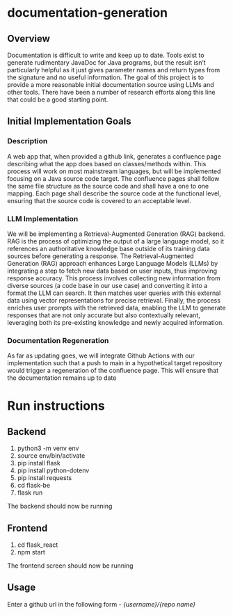 # documentation-generation

## Overview
Documentation is difficult to write and keep up to date.  Tools exist to generate rudimentary JavaDoc for Java programs, but the result isn’t particularly helpful as it just gives parameter names and return types from the signature and no useful information.  The goal of this project is to provide a more reasonable initial documentation source using LLMs and other tools.  There have been a number of research efforts along this line that could be a good starting point.

## Initial Implementation Goals

### Description
A web app that, when provided a github link, generates a confluence page describing what the app does based on classes/methods within. This process will work on most mainstream languages, but will be implemented focusing on a Java source code target. The confluence pages shall follow the same file structure as the source code and shall have a one to one mapping. Each page shall describe the source code at the functional level, ensuring that the source code is covered to an acceptable level. 


### LLM Implementation
We will be implementing a Retrieval-Augmented Generation (RAG) backend. RAG is the process of optimizing the output of a large language model, so it references an authoritative knowledge base outside of its training data sources before generating a response. The Retrieval-Augmented Generation (RAG) approach enhances Large Language Models (LLMs) by integrating a step to fetch new data based on user inputs, thus improving response accuracy. This process involves collecting new information from diverse sources (a code base in our use case) and converting it into a format the LLM can search. It then matches user queries with this external data using vector representations for precise retrieval. Finally, the process enriches user prompts with the retrieved data, enabling the LLM to generate responses that are not only accurate but also contextually relevant, leveraging both its pre-existing knowledge and newly acquired information.

### Documentation Regeneration
As far as updating goes, we will integrate Github Actions with our implementation such that a push to main in a hypothetical target repository would trigger a regeneration of the confluence page. This will ensure that the documentation remains up to date


# Run instructions

## Backend
1. python3 -m venv env
2. source env/bin/activate
3. pip install flask
4. pip install python-dotenv
5. pip install requests
6. cd flask-be
7. flask run

The backend should now be running

## Frontend
1. cd flask_react
2. npm start

The frontend screen should now be running

## Usage
Enter a github url in the following form - 
*{username}/{repo name}*